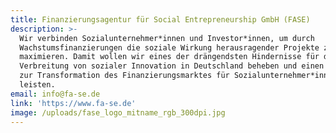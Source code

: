 ```yaml
---
title: Finanzierungsagentur für Social Entrepreneurship GmbH (FASE)
description: >-
  Wir verbinden Sozialunternehmer*innen und Investor*innen, um durch
  Wachstumsfinanzierungen die soziale Wirkung herausragender Projekte zu
  maximieren. Damit wollen wir eines der drängendsten Hindernisse für die
  Verbreitung von sozialer Innovation in Deutschland beheben und einen Beitrag
  zur Transformation des Finanzierungsmarktes für Sozialunternehmer*innen
  leisten. 
email: info@fa-se.de
link: 'https://www.fa-se.de'
image: /uploads/fase_logo_mitname_rgb_300dpi.jpg
---
```



